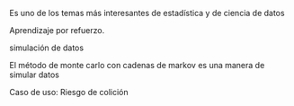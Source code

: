 Es uno de los temas más interesantes de estadística y de ciencia de datos

Aprendizaje por refuerzo.

simulación de datos

El método de monte carlo con cadenas de markov es una manera de simular datos

Caso de uso: Riesgo de colición


